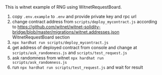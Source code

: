 This is witnet example of RNG using WitnetRequestBoard.

1. copy `.env.example` to `.env` and provide private key and rpc url
2. change contract address from `scripts/deploy_mycontract.js` according to https://github.com/witnet/witnet-solidity-bridge/blob/master/migrations/witnet.addresses.json WitnetRequestBoard section
3. `npx hardhat run scripts/deploy_mycontract.js`
4. get address of deployed contract from console and change at `scripts/ask_randomness.js` and `scripts/test_request.js`
5. ask randomness from witnet `npx hardhat run scripts/ask_randomness.js`
6. run `npx hardhat run scripts/test_request.js` and wait for result
